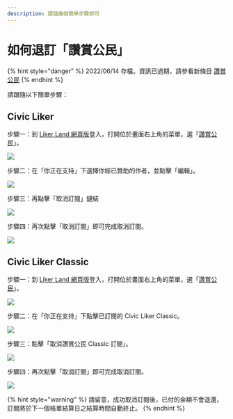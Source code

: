 ```yaml
---
description: 跟隨幾個簡單步驟即可
---
```


# 如何退訂「讚賞公民」

{% hint style="danger" %}
2022/06/14 存檔。資訊已過期，請參看新條目 [讚賞公民](./)
{% endhint %}

請跟隨以下簡單步驟：

## Civic Liker

步驟一：到 [Liker Land 網頁版](https://liker.land/)登入，打開位於畫面右上角的菜單，選「[讚賞公民](https://liker.land/civic/dashboard)」。

![](../../.gitbook/assets/civic-liker-menu.png)

步驟二：在「你正在支持」下選擇你經已贊助的作者，並點擊「編輯」。

![](../../.gitbook/assets/unsubscribe-civic-liker-two-point-zero-01.png)

步驟三：再點擊「取消訂閱」鏈結

![](../../.gitbook/assets/unsubscribe-civic-liker-two-point-zero-02.png)

步驟四：再次點擊「取消訂閱」即可完成取消訂閱。

![](../../.gitbook/assets/unsubscribe-civic-liker-two-point-zero-03.png)

## Civic Liker Classic

步驟一：到 [Liker Land 網頁版](https://liker.land/)登入，打開位於畫面右上角的菜單，選「[讚賞公民](https://liker.land/civic/dashboard)」。

![](../../.gitbook/assets/civic-liker-menu.png)

步驟二：在「你正在支持」下點擊已訂閱的 Civic Liker Classic。

![](../../.gitbook/assets/unsubscribe-civic-liker-classic-01.png)

步驟三：點擊「取消讚賞公民 Classic 訂閱」。

![](../../.gitbook/assets/unsubscribe-civic-liker-classic-02.png)

步驟四：再次點擊「取消訂閱」即可完成取消訂閱。

![](../../.gitbook/assets/unsubscribe-civic-liker-classic-03.png)

{% hint style="warning" %}
請留意，成功取消訂閱後，已付的金額不會退還，訂閱將於下一個帳單結算日之結算時間自動終止。
{% endhint %}
